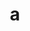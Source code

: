 ---
layout: cake
title:  a
type: cake
bannerimg: /banners/cakebanner
comic: cake_47.png
name: Fishing
hovertext: heh heh
next: 48
prev: 46
---